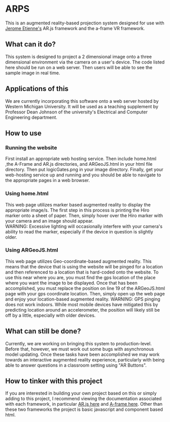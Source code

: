 # ARPS
This is an augmented reality-based projection system designed for use with [Jerome Etienne's](https://github.com/jeromeetienne) AR.js framework and the a-frame VR framework.
## What can it do?
This system is designed to project a 2 dimensional image onto a three dimensional environment via the camera on a user's device.  The code listed here should be run on a web server.  Then users will be able to see the sample image in real time.
## Applications of this
We are currently incorporating this software onto a web server hosted by Western Michigan University.  It will be used as a teaching supplement by Professor Dean Johnson of the university's Electrical and Computer Engineering department.  
## How to use
### Running the website
First install an appropriate web hosting service.  Then include home.html ,the A-Frame and AR.js directories, and ARGeoJS.html in your html file directory.  Then put logicGates.png in your image directory.  Finally, get your web-hosting service up and running and you should be able to navigate to the appropriate pages in a web browser.
### Using home.html
This web page utilizes marker based augmented reality to display the appropriate image/s.  The first step in this process is printing the Hiro marker onto a sheet of paper.  Then, simply hover over the Hiro marker with your camera and an image should appear.  
WARNING:  Excessive lighting will occasionally interfere with your camera's ability to read the marker, especially if the device in question is slightly older.
### Using ARGeoJS.html
This web page utilizes Geo-coordinate-based augmented reality.  This means that the device that is using the website will be pinged for a location and then referenced to a location that is hard-coded onto the website.  To use this near where you are, you must find the gps location of the place where you want the image to be displayed.  Once that has been accomplished, you must replace the position on line 19 of the ARGeoJS.html page with your gps coordinate location.  Then, simply open up the web page and enjoy your location-based augmented reality.
WARNING: GPS pinging does not work indoors.  While most mobile devices have mitigated this by predicting location around an accelerometer, the position will likely still be off by a little, especially with older devices.  
## What can still be done?
Currently, we are working on bringing this system to production-level.  Before that, however, we must work out some bugs with asynchronous model updating.  Once these tasks have been accomplished we may work towards an interactive augmented reality experience, particularly with being able to answer questions in a classroom setting using "AR Buttons".  
## How to tinker with this project
If you are interested in building your own project based on this or simply adding to this project, I recommend viewing the documentation associated with each framework, in particular [AR.js here](https://github.com/jeromeetienne/AR.js/blob/master/README.md) and [A-frame here](https://aframe.io/).  Other than these two frameworks the project is basic javascript and component based html.  
